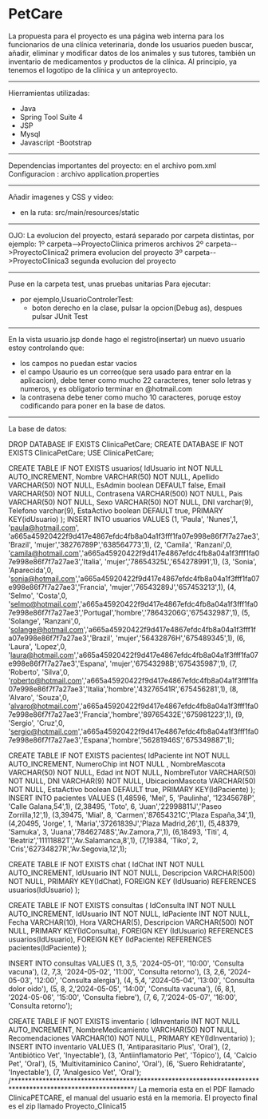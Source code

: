 # PetCare
La propuesta para el proyecto es una página web interna para los funcionarios de una clínica veterinaria, donde los usuarios pueden buscar, añadir, eliminar y modificar datos de los animales y sus tutores, también un inventario de medicamentos y productos de la clínica.
Al principio, ya tenemos el logotipo de la clínica y un anteproyecto.

******************************************************************
Hierramientas utilizadas:
- Java
- Spring Tool Suite 4
- JSP
- Mysql
- Javascript
-Bootstrap
*****************************************************************
Dependencias importantes del proyecto: en el archivo pom.xml
Configuracion : archivo application.properties

*****************************************************************
Añadir imagenes y CSS y video:
- en la ruta: src/main/resources/static

*****************************************************************
OJO:
La evolucion del proyecto, estará separado por carpeta distintas, por ejemplo:
1º carpeta-->ProyectoClinica    primeros archivos
2º carpeta-->ProyectoClinica2   primera evolucion del proyecto
3º carpeta-->ProyectoClinica3   segunda evolucion del proyecto
*****************************************************************
Puse en la carpeta test, unas pruebas unitarias
Para ejecutar:
- por ejemplo,UsuarioControlerTest:
  - boton derecho en la clase, pulsar la opcion(Debug as), despues pulsar JUnit Test
*****************************************************************
En la vista usuario.jsp donde hago el registro(insertar) un nuevo usuario estoy controlando que:
- los campos no puedan estar vacios
- el campo Usaurio es un correo(que sera usado para entrar en la aplicacion), debe tener como mucho 22 caracteres, tener solo letras y numeros, y es obligatorio terminar en @hotmail.com
- la contrasena debe tener como mucho 10 caracteres, poruqe estoy codificando para poner en la base de datos.
*****************************************************************
La base de datos:

DROP DATABASE IF EXISTS ClinicaPetCare;
CREATE DATABASE IF NOT EXISTS ClinicaPetCare;
USE ClinicaPetCare;

CREATE TABLE IF NOT EXISTS usuarios(
	IdUsuario int NOT NULL AUTO_INCREMENT,
	Nombre VARCHAR(50) NOT NULL,
	Apellido VARCHAR(50) NOT NULL,
    EsAdmin boolean DEFAULT false,
	Email VARCHAR(50) NOT NULL,
	Contrasena VARCHAR(500) NOT NULL,
    Pais VARCHAR(50) NOT NULL,
    Sexo VARCHAR(50) NOT NULL,
    DNI varchar(9),
    Telefono varchar(9),
    EstaActivo boolean DEFAULT true,
	PRIMARY KEY(idUsuario)
);
INSERT INTO usuarios VALUES
                      (1, 'Paula', 'Nunes',1, 'paula@hotmail.com', 'a665a45920422f9d417e4867efdc4fb8a04a1f3fff1fa07e998e86f7f7a27ae3', 'Brazil', 'mujer','38276789P','638564773',1),
                      (2, 'Camila', 'Ranzani',0, 'camila@hotmail.com','a665a45920422f9d417e4867efdc4fb8a04a1f3fff1fa07e998e86f7f7a27ae3','Italia', 'mujer','78654325L','654278991',1),
                      (3, 'Sonia', 'Aparecida',0, 'sonia@hotmail.com','a665a45920422f9d417e4867efdc4fb8a04a1f3fff1fa07e998e86f7f7a27ae3','Francia', 'mujer','76543289J','657453213',1),
                      (4, 'Selmo', 'Costa',0, 'selmo@hotmail.com','a665a45920422f9d417e4867efdc4fb8a04a1f3fff1fa07e998e86f7f7a27ae3','Portugal','hombre','78643206G','675432987',1),
                      (5, 'Solange', 'Ranzani',0, 'solange@hotmail.com','a665a45920422f9d417e4867efdc4fb8a04a1f3fff1fa07e998e86f7f7a27ae3','Brazil', 'mujer','56432876H','675489345',1),
                      (6, 'Laura', 'Lopez',0, 'laura@hotmail.com','a665a45920422f9d417e4867efdc4fb8a04a1f3fff1fa07e998e86f7f7a27ae3','Espana', 'mujer','67543298B','675435987',1),
                      (7, 'Roberto', 'Silva',0, 'roberto@hotmail.com','a665a45920422f9d417e4867efdc4fb8a04a1f3fff1fa07e998e86f7f7a27ae3','Italia','hombre','43276541R','675456281',1),
                      (8, 'Alvaro', 'Souza',0, 'alvaro@hotmail.com','a665a45920422f9d417e4867efdc4fb8a04a1f3fff1fa07e998e86f7f7a27ae3','Francia','hombre','89765432E','675981223',1),
                      (9, 'Sergio', 'Cruz',0, 'sergio@hotmail.com','a665a45920422f9d417e4867efdc4fb8a04a1f3fff1fa07e998e86f7f7a27ae3','Espana','hombre','56281946S','675349887',1);
                      
CREATE TABLE IF NOT EXISTS pacientes(
	IdPaciente int NOT NULL AUTO_INCREMENT,
	NumeroChip int NOT NULL ,
	NombreMascota VARCHAR(50) NOT NULL,
    Edad int NOT NULL,
	NombreTutor VARCHAR(50) NOT NULL,
	DNI VARCHAR(9) NOT NULL,
	UbicacionMascota VARCHAR(50) NOT NULL,
    EstaActivo boolean DEFAULT true,
	PRIMARY KEY(IdPaciente)
);
INSERT INTO pacientes VALUES
                      (1,48596, 'Mel', 5, 'Paulinha', '12345678P', 'Calle Galana,54',1),
                      (2,38495, 'Toto', 6, 'Juan','22998811J','Paseo Zorrilla,12',1),
                      (3,39475, 'Mial', 8, 'Carmen','87654321C','Plaza España,34',1),
                      (4,20495, 'Jorge', 1, 'Maria','37261839J','Plaza Madrid,26',1),
                      (5,48379, 'Samuka', 3, 'Juana','78462748S','Av.Zamora,7',1),
                      (6,18493, 'Titi', 4, 'Beatriz','11111882T','Av.Salamanca,8',1),
                      (7,19384, 'Tiko', 2, 'Cris','62734827R','Av.Segovia,12',1);
                     
CREATE TABLE IF NOT EXISTS chat (
    IdChat INT NOT NULL AUTO_INCREMENT,
    IdUsuario INT NOT NULL,
    Descripcion VARCHAR(500) NOT NULL,
    PRIMARY KEY(IdChat),
    FOREIGN KEY (IdUsuario) REFERENCES usuarios(IdUsuario)
);

CREATE TABLE IF NOT EXISTS consultas (
    IdConsulta INT NOT NULL AUTO_INCREMENT,
    IdUsuario INT NOT NULL,
    IdPaciente INT NOT NULL,
    Fecha VARCHAR(10),
    Hora VARCHAR(5),
    Descripcion VARCHAR(500) NOT NULL,
    PRIMARY KEY(IdConsulta),
    FOREIGN KEY (IdUsuario) REFERENCES usuarios(IdUsuario),
    FOREIGN KEY (IdPaciente) REFERENCES pacientes(IdPaciente)
);

INSERT INTO consultas VALUES
(1, 3,5, '2024-05-01', '10:00', 'Consulta vacuna'),
(2, 7,3, '2024-05-02', '11:00', 'Consulta retorno'),
(3, 2,6, '2024-05-03', '12:00', 'Consulta alergia'),
(4, 5,4, '2024-05-04', '13:00', 'Consulta dolor oido'),
(5, 8, 2,'2024-05-05', '14:00', 'Consulta vacuna'),
(6, 8,1, '2024-05-06', '15:00', 'Consulta fiebre'),
(7, 6, 7,'2024-05-07', '16:00', 'Consulta retorno');

CREATE TABLE IF NOT EXISTS inventario (
    IdInventario INT NOT NULL AUTO_INCREMENT,
    NombreMedicamiento VARCHAR(50) NOT NULL,
    Recomendaciones VARCHAR(10) NOT NULL,
    PRIMARY KEY(IdInventario)
);
INSERT INTO inventario VALUES
(1, 'Antiparasitario Plus', 'Oral'),
(2, 'Antibiótico Vet', 'Inyectable'),
(3, 'Antiinflamatorio Pet', 'Tópico'),
(4, 'Calcio Pet', 'Oral'),
(5, 'Multivitamínico Canino', 'Oral'),
(6, 'Suero Rehidratante', 'Inyectable'),
(7, 'Analgesico Vet', 'Oral');
/***********************************************************************************************************/
La memoria esta en el PDF llamado ClinicaPETCARE, el manual del usuario está en la memoria.
El proyecto final es el zip llamado Proyecto_Clinica15
